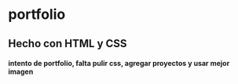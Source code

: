 # portfolio

## Hecho con HTML y CSS
#### intento de portfolio, falta pulir css, agregar proyectos y usar mejor imagen


